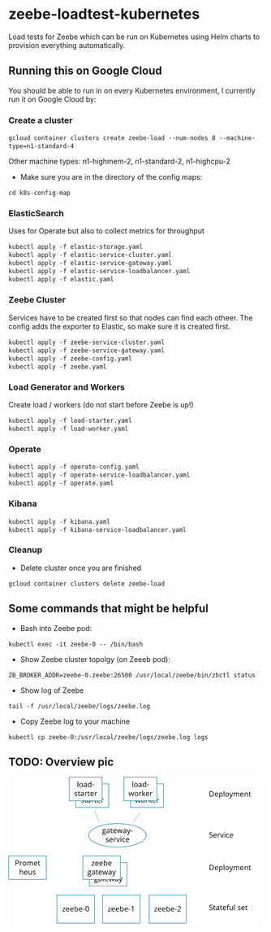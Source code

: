 # zeebe-loadtest-kubernetes
Load tests for Zeebe which can be run on Kubernetes using Helm charts to provision everything automatically.

## Running this on Google Cloud

You should be able to run in on every Kubernetes environment, I currently run it on Google Cloud by:

### Create a cluster

```
gcloud container clusters create zeebe-load --num-nodes 8 --machine-type=n1-standard-4
```

Other machine types: n1-highmem-2, n1-standard-2, n1-highcpu-2

* Make sure you are in the directory of the config maps:

```
cd k8s-config-map
```

### ElasticSearch

Uses for Operate but also to collect metrics for throughput

```
kubectl apply -f elastic-storage.yaml
kubectl apply -f elastic-service-cluster.yaml
kubectl apply -f elastic-service-gateway.yaml
kubectl apply -f elastic-service-loadbalancer.yaml
kubectl apply -f elastic.yaml
```

### Zeebe Cluster

Services have to be created first so that nodes can find each otheer. The config adds the exporter to Elastic, so make sure it is created first.

```
kubectl apply -f zeebe-service-cluster.yaml
kubectl apply -f zeebe-service-gateway.yaml
kubectl apply -f zeebe-config.yaml
kubectl apply -f zeebe.yaml
```

### Load Generator and Workers

Create load / workers (do not start before Zeebe is up!)

```
kubectl apply -f load-starter.yaml
kubectl apply -f load-worker.yaml
```

### Operate

```
kubectl apply -f operate-config.yaml
kubectl apply -f operate-service-loadbalancer.yaml
kubectl apply -f operate.yaml
```

### Kibana

```
kubectl apply -f kibana.yaml
kubectl apply -f kibana-service-loadbalancer.yaml
```

### Cleanup

* Delete cluster once you are finished

```
gcloud container clusters delete zeebe-load
```

## Some commands that might be helpful

* Bash into Zeebe pod:

```
kubectl exec -it zeebe-0 -- /bin/bash
```

* Show Zeebe cluster topolgy (on Zeeeb pod):
```
ZB_BROKER_ADDR=zeebe-0.zeebe:26500 /usr/local/zeebe/bin/zbctl status
```

* Show log of Zeebe
```
tail -f /usr/local/zeebe/logs/zeebe.log
```

* Copy Zeebe log to your machine
```
kubectl cp zeebe-0:/usr/local/zeebe/logs/zeebe.log logs
```

## TODO: Overview pic

![Load Test Setup](setup.png)
